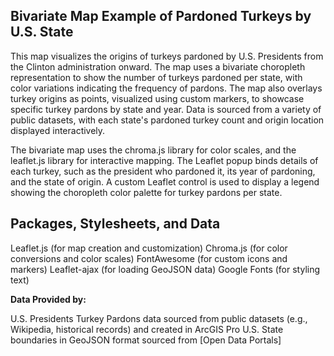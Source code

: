 ## Bivariate Map Example of Pardoned Turkeys by U.S. State
This map visualizes the origins of turkeys pardoned by U.S. Presidents from the Clinton administration onward. The map uses a bivariate choropleth representation to show the number of turkeys pardoned per state, with color variations indicating the frequency of pardons. The map also overlays turkey origins as points, visualized using custom markers, to showcase specific turkey pardons by state and year. Data is sourced from a variety of public datasets, with each state's pardoned turkey count and origin location displayed interactively.

The bivariate map uses the chroma.js library for color scales, and the leaflet.js library for interactive mapping. The Leaflet popup binds details of each turkey, such as the president who pardoned it, its year of pardoning, and the state of origin. A custom Leaflet control is used to display a legend showing the choropleth color palette for turkey pardons per state.

## Packages, Stylesheets, and Data
Leaflet.js (for map creation and customization)
Chroma.js (for color conversions and color scales)
FontAwesome (for custom icons and markers)
Leaflet-ajax (for loading GeoJSON data)
Google Fonts (for styling text)

**Data Provided by:**

U.S. Presidents Turkey Pardons data sourced from public datasets (e.g., Wikipedia, historical records) and created in ArcGIS Pro
U.S. State boundaries in GeoJSON format sourced from [Open Data Portals]

